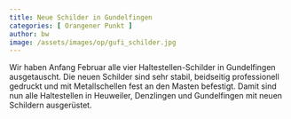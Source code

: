 ```yaml
---
title: Neue Schilder in Gundelfingen
categories: [ Orangener Punkt ]
author: bw
image: /assets/images/op/gufi_schilder.jpg
---
```

Wir haben Anfang Februar alle vier Haltestellen-Schilder in Gundelfingen ausgetauscht. Die neuen Schilder sind sehr stabil, beidseitig professionell gedruckt und mit Metallschellen fest an den Masten befestigt. Damit sind nun alle Haltestellen in Heuweiler, Denzlingen und Gundelfingen mit neuen Schildern ausgerüstet.
